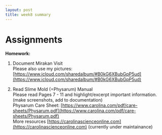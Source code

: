 ```yaml
---
layout: post
title: week8 summary
---
```


# Assignments  
**Homework:**  
1. Document Mirakan Visit  
Please also use my pictures: [https://www.icloud.com/sharedalbum/#B0kG6XBubGpP5ud](https://www.icloud.com/sharedalbum/#B0kG6XBubGpP5ud)    
  
2. Read Slime Mold (=Physarum) Manual  
Please read Pages 7 - 11 and highlight/excerpt important information. (make screenshots, add to documentation)  
Physarum Care Sheet: [https://www.carolina.com/pdf/care-sheets/Physarum.pdf](https://www.carolina.com/pdf/care-sheets/Physarum.pdf)  
More resources [https://carolinascienceonline.com](https://carolinascienceonline.com) (currently under maintainance)  
   
